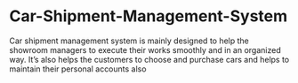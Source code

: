 # Car-Shipment-Management-System
Car shipment management system is mainly designed to help the showroom managers to execute their works smoothly and in an organized way. It’s also helps the customers to choose and purchase cars and helps to maintain their personal accounts also
